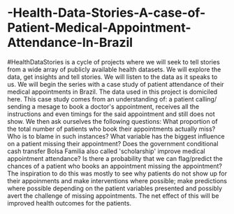 # -Health-Data-Stories-A-case-of-Patient-Medical-Appointment-Attendance-In-Brazil
#HealthDataStories is a cycle of projects where we will seek to tell stories from a wide array of publicly available  health datasets. We will explore the data, get insights and tell stories. We will listen to the data as it speaks to us. We will begin the series with a case study of patient attendance of their medical appointments in Brazil. The data used in this project is domiciled here. This case study comes from an understanding of: a patient calling/ sending a mesage to book a doctor's appointment, receives all the instructions and even timings for the said appointment and still does not show. We then ask ourselves the following questions: What proportion of the total number of patients who book their appointments actually miss? Who is to blame in such instances? What variable has the biggest influence on a patient missing their appointment? Does the government conditional cash transfer Bolsa Familia also called 'scholarship' improve medical appointment attendance? Is there a probability that we can flag/predict the chances of a patient who books an appointment missing the appointment? The inspiration to do this was mostly to see why patients do not show up for their appoinments and make interventions where possible; make predictions where possible depending on the patient variables presented and possibly avert the challenge of missing appointments. The net effect of this will be improved health outcomes for the patients.
